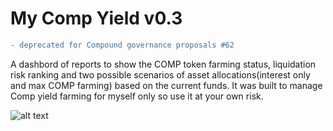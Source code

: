 # My Comp Yield v0.3
```diff
- deprecated for Compound governance proposals #62
```
A dashbord of reports to show the COMP token farming status, liquidation risk ranking and two possible scenarios of asset allocations(interest only and max COMP farming) based on the current funds. It was built to manage Comp yield farming for myself only so use it at your own risk. 


![alt text](https://raw.githubusercontent.com/AlexTheCodeMan/myCompFarmingSummary/main/screenshots/screenshot1.png)



